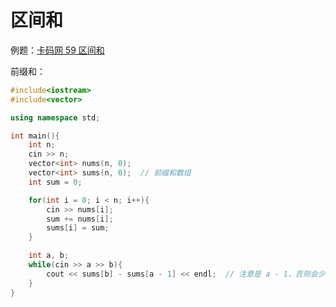 # 区间和

例题：[卡码网 59 区间和](https://kamacoder.com/problempage.php?pid=1070)

前缀和：

```cpp
#include<iostream>
#include<vector>

using namespace std;

int main(){
    int n;
    cin >> n;
    vector<int> nums(n, 0);
    vector<int> sums(n, 0);  // 前缀和数组
    int sum = 0;

    for(int i = 0; i < n; i++){
        cin >> nums[i];
        sum += nums[i];
        sums[i] = sum;
    }

    int a, b;
    while(cin >> a >> b){
        cout << sums[b] - sums[a - 1] << endl;  // 注意是 a - 1，否则会少算 nums[a]
    }
}
```
